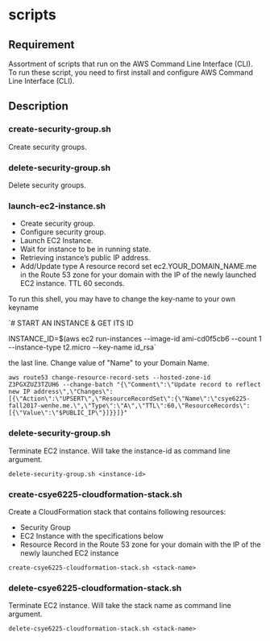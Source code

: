 # scripts

## Requirement

Assortment of scripts that run on the AWS Command Line Interface (CLI). To run these script, you need to first install and configure AWS Command Line Interface (CLI).

## Description

### create-security-group.sh
Create security groups.

### delete-security-group.sh
Delete security groups.

### launch-ec2-instance.sh
- Create security group.
- Configure security group.
- Launch EC2 Instance.
- Wait for instance to be in running state.
- Retrieving instance’s public IP address.
- Add/Update type A resource record set ec2.YOUR_DOMAIN_NAME.me in the Route 53 zone for your domain with the IP of the newly launched EC2 instance. TTL 60 seconds.

To run this shell, you may have to change the key-name to your own keyname

`# START AN INSTANCE & GET ITS ID

INSTANCE_ID=$(aws ec2 run-instances --image-id ami-cd0f5cb6 --count 1 --instance-type t2.micro --key-name id_rsa`

the last line. Change value of "Name" to your Domain Name.

`aws route53 change-resource-record-sets --hosted-zone-id Z3PGXZUZ3TZUH6 --change-batch "{\"Comment\":\"Update record to reflect new IP address\",\"Changes\":[{\"Action\":\"UPSERT\",\"ResourceRecordSet\":{\"Name\":\"csye6225-fall2017-wenhe.me.\",\"Type\":\"A\",\"TTL\":60,\"ResourceRecords\":[{\"Value\":\"$PUBLIC_IP\"}]}}]}"`

### delete-security-group.sh
Terminate EC2 instance. Will take the instance-id as command line argument.

`delete-security-group.sh <instance-id>`

### create-csye6225-cloudformation-stack.sh
Create a CloudFormation stack that contains following resources:
- Security Group
- EC2 Instance with the specifications below
- Resource Record in the Route 53 zone for your domain with the IP of the newly launched EC2 instance

`create-csye6225-cloudformation-stack.sh <stack-name>`

### delete-csye6225-cloudformation-stack.sh
Terminate EC2 instance. Will take the stack name as command line argument.

`delete-csye6225-cloudformation-stack.sh <stack-name>`
